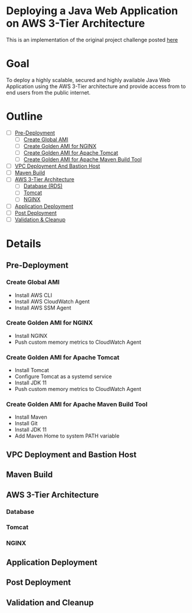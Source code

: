 # Deploying a Java Web Application on AWS 3-Tier Architecture
This is an implementation of the original project challenge posted [here](https://devopsrealtime.com/deploy-java-application-on-aws-3-tier-architecture/)

# Goal
To deploy a highly scalable, secured and highly available Java Web Application using the AWS 3-Tier architecture and provide access from to end users from the public 
internet.

# Outline
- [ ] [Pre-Deployment](#pre-deployment)
  + [ ] [Create Global AMI](#create-global-ami)   
  + [ ] [Create Golden AMI for NGINX](#create-golden-ami-for-nginx)  
  + [ ] [Create Golden AMI for Apache Tomcat](#create-golden-ami-for-apache-tomcat)  
  + [ ] [Create Golden AMI for Apache Maven Build Tool](#create-golden-ami-for-apache-maven-build-tool)  
- [ ] [VPC Deployment And Bastion Host](#vpc-deployment-and-bastion-host)  
- [ ] [Maven Build](#maven-build)  
- [ ] [AWS 3-Tier Architecture](#aws-3-tier-architecture)  
  + [ ] [Database (RDS)](#database)  
  + [ ] [Tomcat](#tomcat)  
  + [ ] [NGINX](#nginx)  
- [ ] [Application Deployment](#application-deployment)  
- [ ] [Post Deployment](#post-deployment)  
- [ ] [Validation & Cleanup](#validation-and-cleanup)  

# Details
## Pre-Deployment
### Create Global AMI
- Install AWS CLI
- Install AWS CloudWatch Agent
- Install AWS SSM Agent
### Create Golden AMI for NGINX
- Install NGINX
- Push custom memory metrics to CloudWatch Agent
### Create Golden AMI for Apache Tomcat
- Install Tomcat
- Configure Tomcat as a systemd service
- Install JDK 11
- Push custom memory metrics to CloudWatch Agent
### Create Golden AMI for Apache Maven Build Tool
- Install Maven
- Install Git
- Install JDK 11
- Add Maven Home to system PATH variable
## VPC Deployment and Bastion Host
## Maven Build
## AWS 3-Tier Architecture
### Database
### Tomcat
### NGINX
## Application Deployment
## Post Deployment
## Validation and Cleanup


